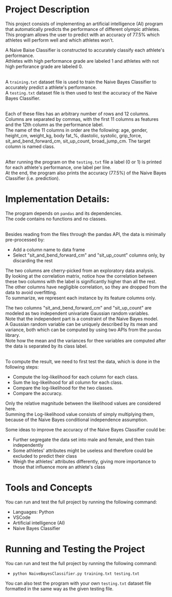 # Project Description

This project consists of implementing an artificial intelligence (AI) program that automatically predicts the performance of different olympic athletes. This program allows the user to predict with an accuracy of 77.5% which athletes will perform well and which athletes won't. <br>

A Naive Baise Classifier is constructed to accurately classify each athlete's performance. <br>
Athletes with high performance grade are labeled 1 and athletes with not high perforance grade are labeled 0. <br> <br>

A `training.txt` dataset file is used to train the Naive Bayes Classifier to accurately predict a athlete's performance. <br>
A `testing.txt` dataset file is then used to test the accuracy of the Naive Bayes Classifier. <br> <br>

Each of these files has an arbitrary number of rows and 12 columns. <br>
Columns are separated by commas, with the first 11 columns as features and the 12th column as the performance label.  <br>
The name of the 11 columns in order are the following: age, gender, height_cm, weight_kg, body fat_%, diastolic, systolic, grip_force, sit_and_bend_forward_cm, sit_up_count, broad_jump_cm.
The target column is named class. <br> <br>

After running the program on the `testing.txt` file a label (0 or 1) is printed for each athlete's performance, one label per line. <br>
At the end, the program also prints the accuracy (77.5%) of the Naive Bayes Classifier (i.e. prediction).

# Implementation Details:

The program depends on `pandas` and its dependencies. <br>
The code contains no functions and no classes. <br> <br>

Besides reading from the files through the pandas API, the data is minimally pre-processed by:
- Add a column name to data frame
- Select "sit_and_bend_forward_cm" and "sit_up_count" columns only, by discarding the rest

The two columns are cherry-picked from an exploratory data analysis. <br>
By looking at the correlation matrix, notice how the correlation between these two columns with the 
label is significantly higher than all the rest. <br>
The other columns have negligible correlation, so they are dropped from the data to avoid overfitting. <br>
To summarize, we represent each instance by its feature columns only. <br>

The two columns "sit_and_bend_forward_cm" and "sit_up_count" are modeled as two independent univariate Gaussian random variables. <br>
Note that the independent part is a constraint of the Naive Bayes model. <br>
A Gaussian random variable can be uniquely described by its mean and variance, both which can be computed by using two APIs from the `pandas` library. <br>
Note how the mean and the variances for thee variables are computed after the data is separated by its class label. <br> <br>

To compute the result, we need to first test the data, which is done in the following steps:
- Compute the log-likelihood for each column for each class.
- Sum the log-likelihood for all column for each class.
- Compare the log-likelihood for the two classes.
- Compare the accuracy.

Only the relative magnitude between the likelihood values are considered here.<br>
Summing the Log-likelihood value consists of simply multiplying them, because of the Naive Bayes conditional independence assumption. <br>

Some ideas to improve the accuracy of the Naive Bayes Classifier could be:
- Further segregate the data set into male and female, and then train independently
- Some athletes' attributes might be useless and therefore could be excluded to predict their class
- Weigh the athletes' attributes differently, giving more importance to those that influence more an athlete's class

# Tools and Concepts
You can run and test the full project by running the following command:
- Languages: Python
- VSCode
- Artificial intelligence (AI)
- Naive Bayes Classifier

# Running and Testing the Project

You can run and test the full project by running the following command:
- `python NaiveBayesClassifier.py training.txt testing.txt`

You can also test the program with your own `testing.txt` dataset file formatted in the same way as the given testing file.